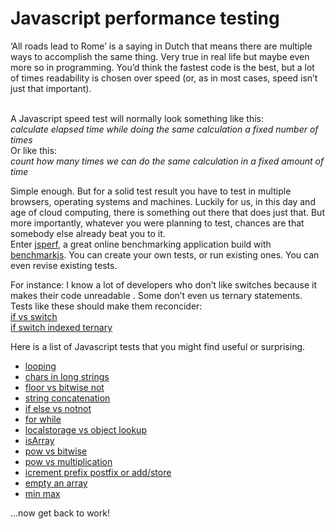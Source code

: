 <!--
  id: 907
  description: A Javascript speed test normally looks something like this: count how many times we can do the same calculation in a fixed amount of time.
  date: 2012-04-25T20:59:00
  modified: 2014-08-15T19:20:24
  slug: javascript-performance-testing
  type: post
  excerpt: <p>&#8216;All roads lead to Rome&#8217; is a saying in Dutch that means there are multiple ways to accomplish the same thing. Very true in real life but maybe even more so in programming. You&#8217;d think the fastest code is the best, but a lot of times readability is chosen over speed (or, as in most [&hellip;]</p>
  categories: code, Javascript, link
  tags: crossbrowser, performance, test
  metaKeyword: test
  metaTitle: Javascript performance testing
  metaDescription: A Javascript speed test normally looks something like this: count how many times we can do the same calculation in a fixed amount of time.
  inCv: 
  inPortfolio: 
  dateFrom: 
  dateTo: 
-->

# Javascript performance testing

<p>&#8216;All roads lead to Rome&#8217; is a saying in Dutch that means there are multiple ways to accomplish the same thing. Very true in real life but maybe even more so in programming. You&#8217;d think the fastest code is the best, but a lot of times readability is chosen over speed (or, as in most cases, speed isn&#8217;t just that important).</p>
<p><!--more--><br />
A Javascript speed test will normally look something like this:<br />
<em>calculate elapsed time while doing the same calculation a fixed number of times</em><br />
Or like this:<br />
<em>count how many times we can do the same calculation in a fixed amount of time</em></p>
<p>Simple enough. But for a solid test result you have to test in multiple browsers, operating systems and machines. Luckily for us, in this day and age of cloud computing, there is something out there that does just that. But more importantly, whatever you were planning to test, chances are that somebody else already beat you to it.<br />
Enter <a href="http://jsperf.com">jsperf</a>, a great online benchmarking application build with <a href="http://benchmarkjs.com/">benchmarkjs</a>. You can create your own tests, or run existing ones. You can even revise existing tests.</p>
<p>For instance: I know a lot of developers who don&#8217;t like switches because it makes their code unreadable <!--(Crockford, Clean code)-->. Some don&#8217;t even us ternary statements. Tests like these should make them reconcider:<br />
<a href="http://jsperf.com/ifswitch/4">if vs switch</a><br />
<a href="http://jsperf.com/if-else-vs-arrays-vs-switch-vs-ternary/6">if switch indexed ternary</a></p>
<p>Here is a list of Javascript tests that you might find useful or surprising.</p>
<ul>
<li><a href="http://jsperf.com/fastest-array-loops-in-javascript/4">looping</a></li>
<li><a href="http://jsperf.com/slice-vs-substr-vs-substring-methods-long-string/3">chars in long strings</a></li>
<li><a href="http://jsperf.com/math-floor-vs-math-round-vs-parseint/9">floor vs bitwise not</a></li>
<li><a href="http://jsperf.com/join-versus-string-concatination/10">string concatenation</a></li>
<li><a href="http://jsperf.com/one-time-iife-or-everytime-boolean-conversion">if else vs notnot</a></li>
<li><a href="http://jsperf.com/for-while-test/3">for while</a></li>
<li><a href="http://jsperf.com/localstorage-vs-objects">localstorage vs object lookup</a></li>
<li><a href="http://jsperf.com/isarray-shim/2">isArray</a></li>
<li><a href="http://jsperf.com/math-pow-vs-bitwise/2">pow vs bitwise</a></li>
<li><a href="http://jsperf.com/math-pow-vs-multiplication">pow vs multiplication</a></li>
<li><a href="http://jsperf.com/prefix-or-postfix-increment/3">icrement prefix postfix or add/store</a></li>
<li><a href="http://jsperf.com/array-splice-vs-array-length-0/2">empty an array</a></li>
<li><a href="http://jsperf.com/min-max-compare">min max</a></li>
</ul>
<p>&#8230;now get back to work!</p>
